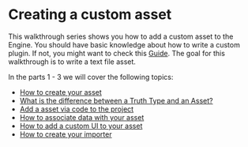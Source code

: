 # Creating a custom asset

This walkthrough series shows you how to add a custom asset to the Engine. You should have basic knowledge about how to write a custom plugin. If not, you might want to check this [Guide]({{the_machinery_book}}extending_the_machinery/the_plugin_system.html). The goal for this walkthrough is to write a text file asset.

In the parts 1 - 3 we will cover the following topics:

- [How to create your asset]({{base_url}}the_truth/custom_asset/part1.html#creating-an-asset-the-truth-type)
- [What is the difference between a Truth Type and an Asset?]({{base_url}}the_truth/custom_asset/part1.html#what-is-the-difference-between-truth-type-and-asset)
- [Add a asset via code to the project]({{base_url}}the_truth/custom_asset/part1.html#appendix-adding-an-asset-via-code-to-the-asset-browser)
- [How to associate data with your asset]({{base_url}}the_truth/custom_asset/part2.html#text-file-asset)
- [How to add a custom UI to your asset]({{base_url}}the_truth/custom_asset/part2.html#custom-ui)
- [How to create your importer]({{base_url}}the_truth/custom_asset/part3.html#custom-importer-for-text-files)

